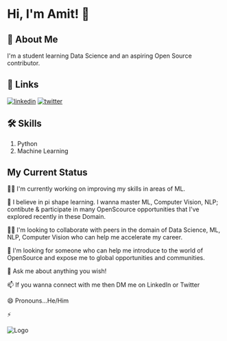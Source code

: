 
# Hi, I'm Amit! 👋


## 🚀 About Me
I'm a student learning Data Science and an aspiring Open Source contributor.


## 🔗 Links
[![linkedin](https://img.shields.io/badge/linkedin-0A66C2?style=for-the-badge&logo=linkedin&logoColor=white)](https://www.linkedin.com/in/amit-vikram-raj-883460207/)
[![twitter](https://img.shields.io/badge/twitter-1DA1F2?style=for-the-badge&logo=twitter&logoColor=white)](https://twitter.com/AmitVikramRaj)


## 🛠 Skills
1. Python
2. Machine Learning


## My Current Status
👩‍💻 I'm currently working on improving my skills in areas of ML.

🧠 I believe in pi shape learning. I wanna master ML, Computer Vision, NLP; contibute & participate in many OpenScource opportunities that I've explored recently in these Domain.

👯‍♀️ I'm looking to collaborate with peers in the domain of Data Science, ML, NLP, Computer Vision who can help me accelerate my career.

🤔 I'm looking for someone who can help me introduce to the world of OpenSource and expose me to global opportunities and communities.

💬 Ask me about anything you wish!

📫 If you wanna connect with me then DM me on LinkedIn or Twitter

😄 Pronouns...He/Him

⚡️ 


![Logo](https://github-readme-stats.vercel.app/api?username=avr2002&&show_icons=true&title_color=ffffff&icon_color=bb2acf&text_color=daf7dc&bg_color=151515)

